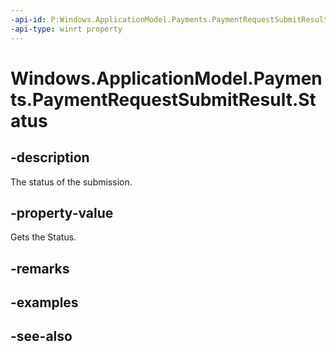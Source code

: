 ```yaml
---
-api-id: P:Windows.ApplicationModel.Payments.PaymentRequestSubmitResult.Status
-api-type: winrt property
---
```


<!-- Property syntax
public Windows.ApplicationModel.Payments.PaymentRequestStatus Status { get; }
-->

# Windows.ApplicationModel.Payments.PaymentRequestSubmitResult.Status

## -description
The status of the submission.

## -property-value
Gets the Status.

## -remarks

## -examples

## -see-also